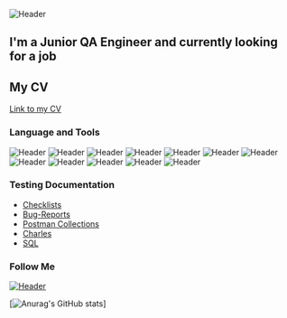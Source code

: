 ![Header](https://blog.testproject.io/wp-content/uploads/2020/08/24-08-B.jpg)
## I'm a Junior QA Engineer and currently looking for a job 
## My CV
[Link to my CV](https://myresume.ru/resume/AiFvnDXu9QW/)


### Language and Tools
![Header](https://img.shields.io/badge/Jira-090909?style=for-the-badge&logo=jira&logoColor=136be1)
![Header](https://img.shields.io/badge/Postman-090909?style=for-the-badge&logo=postman&logoColor=f76935)
![Header](https://img.shields.io/badge/Swagger-090909?style=for-the-badge&logo=swagger&logoColor=7ede2b)
![Header](https://img.shields.io/badge/Github-090909?style=for-the-badge&logo=github&logoColor=8cc4d7)
![Header](https://img.shields.io/badge/AzureDevops-090909?style=for-the-badge&logo=azuredevops&logoColor=0074d0)
![Header](https://img.shields.io/badge/Figma-090909?style=for-the-badge&logo=figma&logoColor=7d5fa6)
![Header](https://img.shields.io/badge/MySQL-090909?style=for-the-badge&logo=mysql&logoColor=00618a)
![Header](https://img.shields.io/badge/DevTools-090909?style=for-the-badge&logo=googlechrome&logoColor=2674f2)
![Header](https://img.shields.io/badge/AndroidStudio-090909?style=for-the-badge&logo=androidstudio&logoColor=3ad07d)
![Header](https://img.shields.io/badge/TestRail-090909?style=for-the-badge&logo=&logoColor=71b556)
![Header](https://img.shields.io/badge/Fiddler-090909?style=for-the-badge&logo=fiddler&logoColor=8cc4d7)
![Header](https://img.shields.io/badge/CharlesProxy-090909?style=for-the-badge&logo=charlesproxy&logoColor=8cc4d7)

### Testing Documentation

- [Checklists](https://github.com/anastasiiaaee/checklists)
- [Bug-Reports](https://github.com/anastasiiaaee/bag-reports)
- [Postman Collections](https://github.com/anastasiiaaee/postman)
- [Charles](https://github.com/anastasiiaaee/charles)
- [SQL](https://github.com/anastasiiaaee/SQL)

### Follow Me
[![Header](https://img.shields.io/badge/Linkedin-090909?style=for-the-badge&logo=linkedin&logoColor=0073b1)]([https://www.linkedin.com/in/anastasia-ershova])

[![Anurag's GitHub stats](https://github-readme-stats.vercel.app/api?username=anastasiiaaee)]
